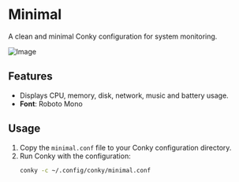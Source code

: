 # Minimal

A clean and minimal Conky configuration for system monitoring.

![Image](https://github.com/user-attachments/assets/6fd328e2-0077-46f9-9fa3-bf9c38fa85fc)

## Features
- Displays CPU, memory, disk, network, music and battery usage.
- **Font**: Roboto Mono

## Usage
1. Copy the `minimal.conf` file to your Conky configuration directory.
2. Run Conky with the configuration:
   ```bash
   conky -c ~/.config/conky/minimal.conf
